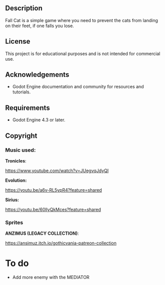 
## Description

Fall Cat is a simple game where you need to prevent the cats from landing on their feet, if one falls you lose.

## License

This project is for educational purposes and is not intended for commercial use.

## Acknowledgements

- Godot Engine documentation and community for resources and tutorials.

## Requirements

- Godot Engine 4.3 or later.

## Copyright
### Music used:
**Tronicles**:

https://www.youtube.com/watch?v=JUegvqJdyQI

**Evolution:**

https://youtu.be/a6v-RL5ypR4?feature=shared

**Sirius:**

https://youtu.be/60llyQkMces?feature=shared

### Sprites
**ANZIMUS (LEGACY COLLECTION)**:

https://ansimuz.itch.io/gothicvania-patreon-collection
# To do
- Add more enemy with the MEDIATOR

